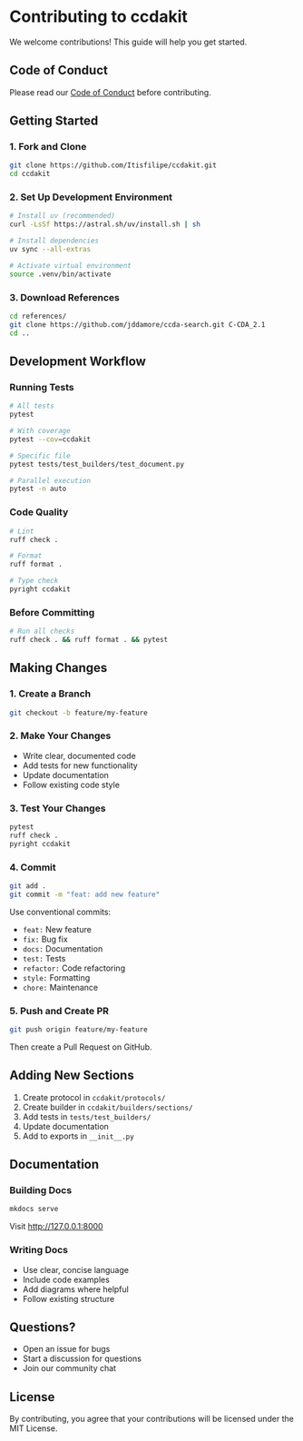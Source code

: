 # Contributing to ccdakit

We welcome contributions! This guide will help you get started.

## Code of Conduct

Please read our [Code of Conduct](../../CODE_OF_CONDUCT.md) before contributing.

## Getting Started

### 1. Fork and Clone

```bash
git clone https://github.com/Itisfilipe/ccdakit.git
cd ccdakit
```

### 2. Set Up Development Environment

```bash
# Install uv (recommended)
curl -LsSf https://astral.sh/uv/install.sh | sh

# Install dependencies
uv sync --all-extras

# Activate virtual environment
source .venv/bin/activate
```

### 3. Download References

```bash
cd references/
git clone https://github.com/jddamore/ccda-search.git C-CDA_2.1
cd ..
```

## Development Workflow

### Running Tests

```bash
# All tests
pytest

# With coverage
pytest --cov=ccdakit

# Specific file
pytest tests/test_builders/test_document.py

# Parallel execution
pytest -n auto
```

### Code Quality

```bash
# Lint
ruff check .

# Format
ruff format .

# Type check
pyright ccdakit
```

### Before Committing

```bash
# Run all checks
ruff check . && ruff format . && pytest
```

## Making Changes

### 1. Create a Branch

```bash
git checkout -b feature/my-feature
```

### 2. Make Your Changes

- Write clear, documented code
- Add tests for new functionality
- Update documentation
- Follow existing code style

### 3. Test Your Changes

```bash
pytest
ruff check .
pyright ccdakit
```

### 4. Commit

```bash
git add .
git commit -m "feat: add new feature"
```

Use conventional commits:
- `feat:` New feature
- `fix:` Bug fix
- `docs:` Documentation
- `test:` Tests
- `refactor:` Code refactoring
- `style:` Formatting
- `chore:` Maintenance

### 5. Push and Create PR

```bash
git push origin feature/my-feature
```

Then create a Pull Request on GitHub.

## Adding New Sections

1. Create protocol in `ccdakit/protocols/`
2. Create builder in `ccdakit/builders/sections/`
3. Add tests in `tests/test_builders/`
4. Update documentation
5. Add to exports in `__init__.py`

## Documentation

### Building Docs

```bash
mkdocs serve
```

Visit http://127.0.0.1:8000

### Writing Docs

- Use clear, concise language
- Include code examples
- Add diagrams where helpful
- Follow existing structure

## Questions?

- Open an issue for bugs
- Start a discussion for questions
- Join our community chat

## License

By contributing, you agree that your contributions will be licensed under the MIT License.
